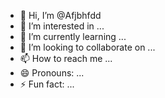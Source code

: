 - 👋 Hi, I’m @Afjbhfdd
- 👀 I’m interested in ...
- 🌱 I’m currently learning ...
- 💞️ I’m looking to collaborate on ...
- 📫 How to reach me ...
- 😄 Pronouns: ...
- ⚡ Fun fact: ...

<!---
Afjbhfdd/Afjbhfdd is a ✨ special ✨ repository because its `README.md` (this file) appears on your GitHub profile.
You can click the Preview link to take a look at your changes.
--->
